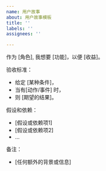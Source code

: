 ```yaml
---
name: 用户故事
about: 用户故事模板
title: ''
labels: ''
assignees: ''

---
```


作为 [角色], 我想要 [功能]，以便 [收益]。

验收标准：
- 给定 [某种条件]，
- 当有[动作/事件] 时，
- 则 [期望的结果]。

假设和依赖：
- [假设或依赖项1]
- [假设或依赖项2]
- ...

备注：
- [任何额外的背景或信息]
